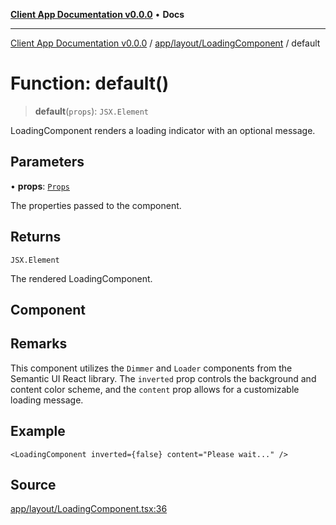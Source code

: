 [**Client App Documentation v0.0.0**](../../../../README.md) • **Docs**

***

[Client App Documentation v0.0.0](../../../../README.md) / [app/layout/LoadingComponent](../README.md) / default

# Function: default()

> **default**(`props`): `JSX.Element`

LoadingComponent renders a loading indicator with an optional message.

## Parameters

• **props**: [`Props`](../interfaces/Props.md)

The properties passed to the component.

## Returns

`JSX.Element`

The rendered LoadingComponent.

## Component

## Remarks

This component utilizes the `Dimmer` and `Loader` components from the Semantic UI React library.
The `inverted` prop controls the background and content color scheme, and the `content` prop allows for a customizable loading message.

## Example

```tsx
<LoadingComponent inverted={false} content="Please wait..." />
```

## Source

[app/layout/LoadingComponent.tsx:36](https://github.com/jimmykurian/Reactivities/blob/44702a695ba6190a1c37512d565ed9970e06fec6/client-app/src/app/layout/LoadingComponent.tsx#L36)
